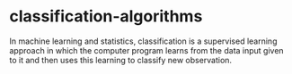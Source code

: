 # classification-algorithms


In machine learning and statistics, classification is a supervised learning approach in which the computer program learns from the data input given to it and then uses this learning to classify new observation.

